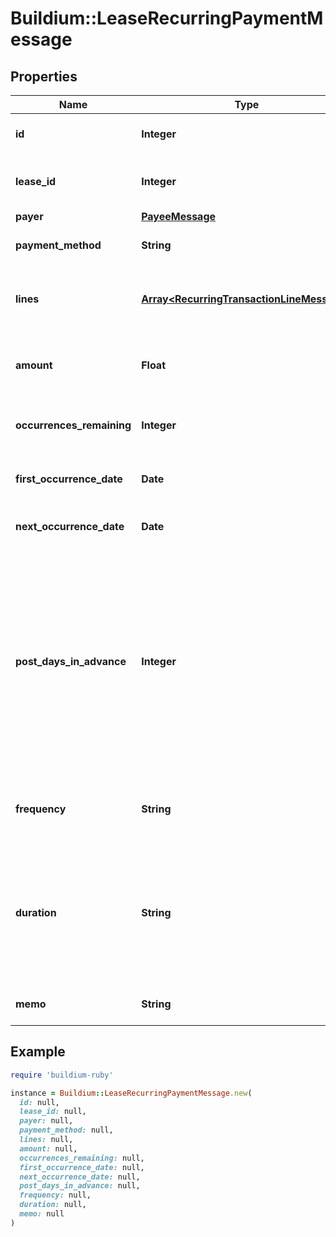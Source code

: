 # Buildium::LeaseRecurringPaymentMessage

## Properties

| Name | Type | Description | Notes |
| ---- | ---- | ----------- | ----- |
| **id** | **Integer** | The unique identifier for the recurring payment schedule. | [optional] |
| **lease_id** | **Integer** | The unique identifier of the lease that the recurring payment will be applied to. | [optional] |
| **payer** | [**PayeeMessage**](PayeeMessage.md) |  | [optional] |
| **payment_method** | **String** | The method of payment for the transaction. | [optional] |
| **lines** | [**Array&lt;RecurringTransactionLineMessage&gt;**](RecurringTransactionLineMessage.md) | Line items describing how the payment is to be allocated when the recurring transaction is processed. | [optional] |
| **amount** | **Float** | The total amount of the recurring payment based on sum of the &#x60;Lines.Amount&#x60;. | [optional] |
| **occurrences_remaining** | **Integer** | The number of remaining times this recurring payment will be processed. | [optional] |
| **first_occurrence_date** | **Date** | The date the first occurrence this payment was processed. | [optional] |
| **next_occurrence_date** | **Date** | The next date the scheduled payment will be processed. | [optional] |
| **post_days_in_advance** | **Integer** | Specifies the number of days ahead of the transaction date the payment will post on the lease ledger. This setting can be used to add the charge to the ledger ahead of the due date for visibility. For example, if the &#x60;FirstOccurrenceDate&#x60; is set to 8/10/2022 and this value is set to 5 then the charge will added to the ledger on 8/5/2022, but will have transaction date of 8/10/2022. | [optional] |
| **frequency** | **String** | Indicates the frequency at which the recurring payment is processed. | [optional] |
| **duration** | **String** | Specifies the period of time/occurrences the recurring payment will be processed. Note, if the &#x60;Frequency&#x60; field is set to &#x60;OneTime&#x60; this field should be set to &#x60;NULL&#x60; as any submitted value will be ignored. | [optional] |
| **memo** | **String** | Memo associated with the recurring payment. | [optional] |

## Example

```ruby
require 'buildium-ruby'

instance = Buildium::LeaseRecurringPaymentMessage.new(
  id: null,
  lease_id: null,
  payer: null,
  payment_method: null,
  lines: null,
  amount: null,
  occurrences_remaining: null,
  first_occurrence_date: null,
  next_occurrence_date: null,
  post_days_in_advance: null,
  frequency: null,
  duration: null,
  memo: null
)
```

